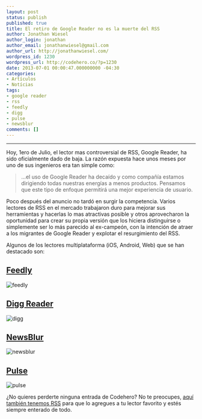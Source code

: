 ```yaml
---
layout: post
status: publish
published: true
title: El retiro de Google Reader no es la muerte del RSS
author: Jonathan Wiesel
author_login: jonathan
author_email: jonathanwiesel@gmail.com
author_url: http://jonathanwiesel.com/
wordpress_id: 1230
wordpress_url: http://codehero.co/?p=1230
date: 2013-07-01 00:00:47.000000000 -04:30
categories:
- Artículos
- Notícias
tags:
- google reader
- rss
- feedly
- digg
- pulse
- newsblur
comments: []
---
```

<hr />

<p>Hoy, 1ero de Julio, el lector mas controversial de RSS, Google Reader, ha sido oficialmente dado de baja. La razón expuesta hace unos meses por uno de sus ingenieros era tan simple como:</p>

<blockquote>
  <p>…el uso de Google Reader ha decaído y como compañía estamos dirigiendo todas nuestras energías a menos productos. Pensamos que este tipo de enfoque permitirá una mejor experiencia de usuario.</p>
</blockquote>

<p>Poco después del anuncio no tardó en surgir la competencia. Varios lectores de RSS en el mercado trabajaron duro para mejorar sus herramientas y hacerlas lo mas atractivas posible y otros aprovecharon la oportunidad para crear su propia versión que los hiciera distinguirse o simplemente ser lo más parecido al ex-campeón, con la intención de atraer a los migrantes de Google Reader y explotar el resurgimiento del RSS.</p>

<p>Algunos de los lectores multiplataforma (iOS, Android, Web) que se han destacado son:</p>

<h2><a href="http://cloud.feedly.com/">Feedly</a></h2>

<p><img src="https://dl.dropboxusercontent.com/u/6859729/feedly-logo1.png" alt="feedly" /></p>

<h2><a href="http://digg.com/reader">Digg Reader</a></h2>

<p><img src="https://dl.dropboxusercontent.com/u/6859729/20100424104813%21Digg_-_Logo.png" alt="digg" /></p>

<h2><a href="http://www.newsblur.com/">NewsBlur</a></h2>

<p><img src="https://dl.dropboxusercontent.com/u/6859729/logo_128.png" alt="newsblur" /></p>

<h2><a href="http://www.pulse.me/">Pulse</a></h2>

<p><img src="https://dl.dropboxusercontent.com/u/6859729/Pulse.png" alt="pulse" /></p>

<p>¿No quieres perderte ninguna entrada de Codehero? No te preocupes, <a href="http://feeds.feedburner.com/codeheroblog/">aquí también tenemos RSS</a> para que lo agregues a tu lector favorito y estés siempre enterado de todo.</p>
